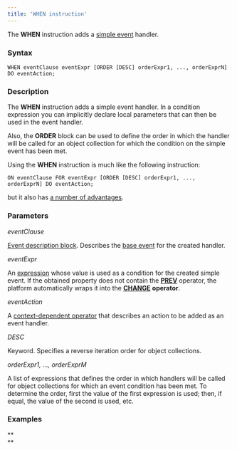 ```yaml
---
title: 'WHEN instruction'
---
```


The **WHEN** instruction adds a [simple event](Simple_event.md) handler.

### Syntax 

    WHEN eventClause eventExpr [ORDER [DESC] orderExpr1, ..., orderExprN] DO eventAction;

### Description

The **WHEN** instruction adds a simple event handler. In a condition expression you can implicitly declare local parameters that can then be used in the event handler.

Also, the **ORDER** block can be used to define the order in which the handler will be called for an object collection for which the condition on the simple event has been met. 

Using the **WHEN** instruction is much like the following instruction:

    ON eventClause FOR eventExpr [ORDER [DESC] orderExpr1, ..., orderExprN] DO eventAction;

but it also has [a number of advantages](Simple_event.md).

### Parameters

*eventClause*

[Event description block](Event_description_block.md). Describes the [base event](Events.md) for the created handler.

*eventExpr*

An [expression](Expression.md) whose value is used as a condition for the created simple event. If the obtained property does not contain the [**PREV**](Previous_value_PREV.md) operator, the platform automatically wraps it into the [**CHANGE**](Property_change_CHANGE.md) **operator**.

*eventAction*

A [context-dependent operator](Action_operator.md#Actionoperator-contextdependent) that describes an action to be added as an event handler.

*DESC*

Keyword. Specifies a reverse iteration order for object collections. 

*orderExpr1, ..., orderExprM*

A list of expressions that defines the order in which handlers will be called for object collections for which an event condition has been met. To determine the order, first the value of the first expression is used; then, if equal, the value of the second is used, etc. 

### Examples


**  
**
